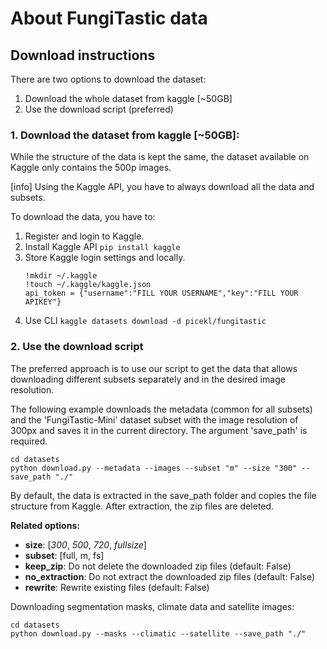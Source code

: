 # About FungiTastic data

## Download instructions

There are two options to download the dataset:
1. Download the whole dataset from kaggle [~50GB]
2. Use the download script (preferred)

### 1. Download the dataset from kaggle [~50GB]:
While the structure of the data is kept the same, the dataset available on Kaggle only contains the 500p images.

[info] Using the Kaggle API, you have to always download all the data and subsets.

To download the data, you have to:
1. Register and login to Kaggle.
2. Install Kaggle API `pip install kaggle`
4. Store Kaggle login settings and locally.
   ```
   !mkdir ~/.kaggle
   !touch ~/.kaggle/kaggle.json
   api_token = {"username":"FILL YOUR USERNAME","key":"FILL YOUR APIKEY"}
   ```
5. Use CLI `kaggle datasets download -d picekl/fungitastic`

### 2. Use the download script
The preferred approach is to use our script to get the data that allows downloading 
different subsets separately and in the desired image resolution.

The following example downloads the metadata (common for all subsets) and the 'FungiTastic-Mini'
dataset subset with the image resolution of 300px
and saves it in the current directory. The argument 'save_path' is required.
   
```
cd datasets
python download.py --metadata --images --subset "m" --size "300" --save_path "./"  
```

By default, the data is extracted in the save_path folder and copies the file structure from Kaggle.
After extraction, the zip files are deleted.

**Related options:**
- **size**: [_300_, _500_, _720_, _fullsize_]
- **subset**: [full, m, fs]
- **keep_zip**: Do not delete the downloaded zip files (default: False)
- **no_extraction**: Do not extract the downloaded zip files (default: False)
- **rewrite**: Rewrite existing files (default: False)

Downloading segmentation masks, climate data and satellite images:

```
cd datasets
python download.py --masks --climatic --satellite --save_path "./"  
```